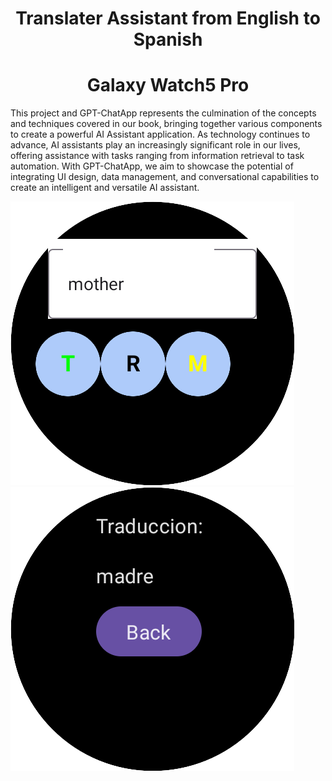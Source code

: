 
<div>

   <h1 align="Center"> Translater Assistant from English to Spanish </h1>
   <h1 align="Center">  Galaxy Watch5 Pro </h1>


   <p>

This project  and  GPT-ChatApp represents the culmination of the concepts and techniques covered in our book, bringing together various components to create a powerful AI Assistant application. As technology continues to advance, AI assistants play an increasingly significant role in our lives, offering assistance with tasks ranging from information retrieval to task automation. With GPT-ChatApp, we aim to showcase the potential of integrating UI design, data management, and conversational capabilities to create an intelligent and versatile AI assistant.
      
   </p>


  <img src="app/src/main/java/com/denisijcu/galaxywatch5pro/presentation/screen_shot/main_screen.png" />
  
  <img src="app/src/main/java/com/denisijcu/galaxywatch5pro/presentation/screen_shot/response_screen.png" />
</div>










